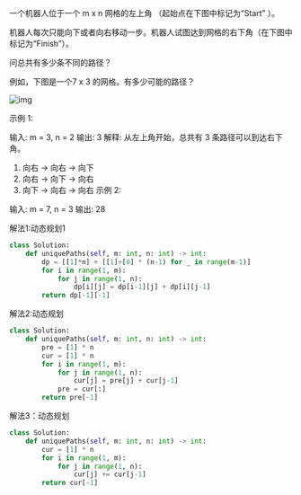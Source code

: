 一个机器人位于一个 m x n 网格的左上角 （起始点在下图中标记为“Start” ）。

机器人每次只能向下或者向右移动一步。机器人试图达到网格的右下角（在下图中标记为“Finish”）。

问总共有多少条不同的路径？



例如，下图是一个7 x 3 的网格。有多少可能的路径？

 ![img](https://assets.leetcode-cn.com/aliyun-lc-upload/uploads/2018/10/22/robot_maze.png)

示例 1:

输入: m = 3, n = 2
输出: 3
解释:
从左上角开始，总共有 3 条路径可以到达右下角。
1. 向右 -> 向右 -> 向下
2. 向右 -> 向下 -> 向右
3. 向下 -> 向右 -> 向右
示例 2:

输入: m = 7, n = 3
输出: 28

解法1:动态规划1

```python
class Solution:
    def uniquePaths(self, m: int, n: int) -> int:
        dp = [[1]*n] + [[1]+[0] * (n-1) for _ in range(m-1)]
        for i in range(1, m):
            for j in range(1, n):
                dp[i][j] = dp[i-1][j] + dp[i][j-1]
        return dp[-1][-1]
```

解法2:动态规划

```python
class Solution:
    def uniquePaths(self, m: int, n: int) -> int:
        pre = [1] * n
        cur = [1] * n
        for i in range(1, m):
            for j in range(1, n):
                cur[j] = pre[j] + cur[j-1]
            pre = cur[:]
        return pre[-1]
```



解法3：动态规划

```python
class Solution:
    def uniquePaths(self, m: int, n: int) -> int:
        cur = [1] * n
        for i in range(1, m):
            for j in range(1, n):
                cur[j] += cur[j-1]
        return cur[-1] 
```

